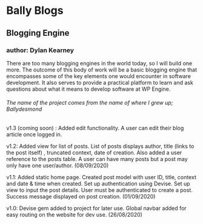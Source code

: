 # Bally Blogs
## Blogging Engine
### author: Dylan Kearney
There are too many blogging engines in the world today, so I will build one more. The outcome of this body of work will be a basic blogging engine that encompasses some of the key elements one would encounter in software development. It also serves to provide a practical platform to learn and ask questions about what it means to develop software at WP Engine. 

###### *The name of the project comes from the name of where I grew up; Ballydesmond*

v1.3 (coming soon) : Added edit functionality. A user can edit their blog article once logged in.

v1.2: Added view for list of posts. List of posts displays author, title (links to the post itself) , truncated context, date of creation. Also added a user reference to the posts table. A user can have many posts but a post may only have one user/author. (08/09/2020)

v1.1: Added static home page. Created post model with user ID, title, context and date & time when created. Set up authentication using Devise. Set up view to input the post details. User must be authenticated to create a post. Success message displayed on post creation. (01/09/2020)

v1.0: Devise gem added to project for later use. Global navbar added for easy routing on the website for dev use. (26/08/2020)